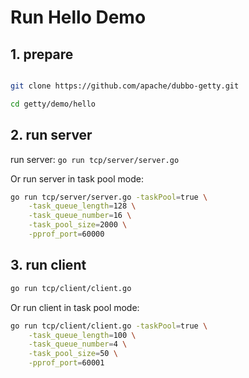 # Run Hello Demo

## 1. prepare
```bash

git clone https://github.com/apache/dubbo-getty.git

cd getty/demo/hello
```

## 2. run server

run server:
`go run tcp/server/server.go`

Or run server in task pool mode:
```bash
go run tcp/server/server.go -taskPool=true \
    -task_queue_length=128 \
    -task_queue_number=16 \
    -task_pool_size=2000 \
    -pprof_port=60000
```

## 3. run client

```bash
go run tcp/client/client.go
```

Or run client in task pool mode:
```bash
go run tcp/client/client.go -taskPool=true \
    -task_queue_length=100 \
    -task_queue_number=4 \
    -task_pool_size=50 \
    -pprof_port=60001
```

